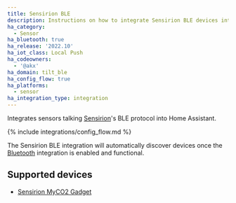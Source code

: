 ```yaml
---
title: Sensirion BLE
description: Instructions on how to integrate Sensirion BLE devices into Home Assistant.
ha_category:
  - Sensor
ha_bluetooth: true
ha_release: '2022.10'
ha_iot_class: Local Push
ha_codeowners:
  - '@akx'
ha_domain: tilt_ble
ha_config_flow: true
ha_platforms:
  - sensor
ha_integration_type: integration
---
```


Integrates sensors talking [Sensirion](https://sensirion.com/)'s BLE protocol into Home Assistant.

{% include integrations/config_flow.md %}

The Sensirion BLE integration will automatically discover devices once the [Bluetooth](/integrations/bluetooth) integration is enabled and functional.

## Supported devices

- [Sensirion MyCO2 Gadget](https://sensirion.com/products/catalog/SCD4x-CO2-Gadget/)